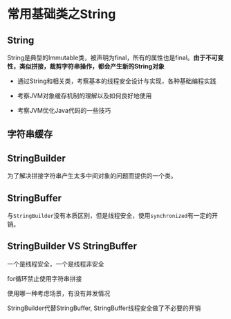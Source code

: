 # 常用基础类之String

## String

String是典型的Immutable类，被声明为final，所有的属性也是final。**由于不可变性，类似拼接，裁剪字符串操作，都会产生新的String对象**

- 通过String和相关类，考察基本的线程安全设计与实现，各种基础编程实践

- 考察JVM对象缓存机制的理解以及如何良好地使用

- 考察JVM优化Java代码的一些技巧

## 字符串缓存



## StringBuilder

为了解决拼接字符串产生太多中间对象的问题而提供的一个类。

## StringBuffer

与`StringBuilder`没有本质区别，但是线程安全，使用`synchronized`有一定的开销。

## StringBuilder VS StringBuffer

一个是线程安全，一个是线程非安全

for循环禁止使用字符串拼接

使用哪一种考虑场景，有没有并发情况

StringBuilder代替StringBuffer, StringBuffer线程安全做了不必要的开销